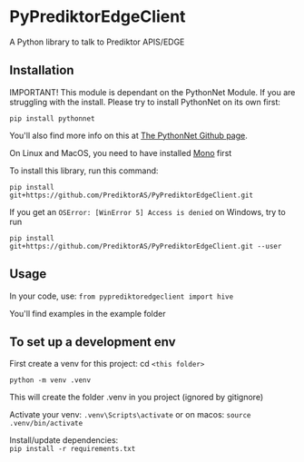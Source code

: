 # PyPrediktorEdgeClient
A Python library to talk to Prediktor APIS/EDGE


## Installation
IMPORTANT! This module is dependant on the PythonNet Module. If you are struggling with the install. Please try to install PythonNet on its own first:
```
pip install pythonnet
```
You'll also find more info on this at [The PythonNet Github page](https://github.com/pythonnet/pythonnet/wiki/Troubleshooting-on-Windows,-Linux,-and-OSX).

On Linux and MacOS, you need to have installed [Mono](https://www.mono-project.com/) first


To install this library, run this command: 
```
pip install git+https://github.com/PrediktorAS/PyPrediktorEdgeClient.git
```

If you get an `OSError: [WinError 5] Access is denied` on Windows, try to run 
```
pip install git+https://github.com/PrediktorAS/PyPrediktorEdgeClient.git --user
```

## Usage
In your code, use:
`from pyprediktoredgeclient import hive`

You'll find examples in the example folder

## To set up a development env
First create a venv for this project: cd `<this folder>`

`python -m venv .venv`

This will create the folder .venv in you project (ignored by gitignore)

Activate your venv:
`.venv\Scripts\activate`
or on macos:
`source .venv/bin/activate`

Install/update dependencies:  
`pip install -r requirements.txt`

